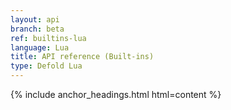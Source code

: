 ```yaml
---
layout: api
branch: beta
ref: builtins-lua
language: Lua
title: API reference (Built-ins)
type: Defold Lua
---
```

{% include anchor_headings.html html=content %}